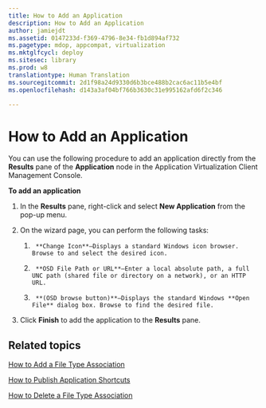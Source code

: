 ```yaml
---
title: How to Add an Application
description: How to Add an Application
author: jamiejdt
ms.assetid: 0147233d-f369-4796-8e34-fb1d894af732
ms.pagetype: mdop, appcompat, virtualization
ms.mktglfcycl: deploy
ms.sitesec: library
ms.prod: w8
translationtype: Human Translation
ms.sourcegitcommit: 2d1f98a24d9330d6b3bce488b2cac6ac11b5e4bf
ms.openlocfilehash: d143a3af04bf766b3630c31e995162afd6f2c346

---
```



# How to Add an Application


You can use the following procedure to add an application directly from the **Results** pane of the **Application** node in the Application Virtualization Client Management Console.

**To add an application**

1.  In the **Results** pane, right-click and select **New Application** from the pop-up menu.

2.  On the wizard page, you can perform the following tasks:

    1.  
            **Change Icon**—Displays a standard Windows icon browser. Browse to and select the desired icon.

    2.  
            **OSD File Path or URL**—Enter a local absolute path, a full UNC path (shared file or directory on a network), or an HTTP URL.

    3.  
            **(OSD browse button)**—Displays the standard Windows **Open File** dialog box. Browse to find the desired file.

3.  Click **Finish** to add the application to the **Results** pane.

## Related topics


[How to Add a File Type Association](how-to-add-a-file-type-association.md)

[How to Publish Application Shortcuts](how-to-publish-application-shortcuts.md)

[How to Delete a File Type Association](how-to-delete-a-file-type-association.md)

 

 








<!--HONumber=Jun16_HO4-->


